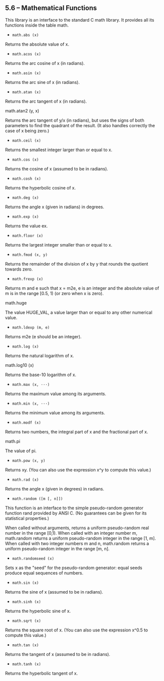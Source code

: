 
## 5.6 – Mathematical Functions

This library is an interface to the standard C math library. It provides all its functions inside the table math.

* `math.abs (x)`

Returns the absolute value of x.

* `math.acos (x)`

Returns the arc cosine of x (in radians).

* `math.asin (x)`

Returns the arc sine of x (in radians).

* `math.atan (x)`

Returns the arc tangent of x (in radians).

math.atan2 (y, x)

Returns the arc tangent of y/x (in radians), but uses the signs of both parameters to find the quadrant of the result. (It also handles correctly the case of x being zero.)

* `math.ceil (x)`

Returns the smallest integer larger than or equal to x.

* `math.cos (x)`

Returns the cosine of x (assumed to be in radians).

* `math.cosh (x)`

Returns the hyperbolic cosine of x.

* `math.deg (x)`

Returns the angle x (given in radians) in degrees.

* `math.exp (x)`

Returns the value ex.

* `math.floor (x)`

Returns the largest integer smaller than or equal to x.

* `math.fmod (x, y)`

Returns the remainder of the division of x by y that rounds the quotient towards zero.

* `math.frexp (x)`

Returns m and e such that x = m2e, e is an integer and the absolute value of m is in the range [0.5, 1) (or zero when x is zero).

math.huge

The value HUGE_VAL, a value larger than or equal to any other numerical value.

* `math.ldexp (m, e)`

Returns m2e (e should be an integer).

* `math.log (x)`

Returns the natural logarithm of x.

math.log10 (x)

Returns the base-10 logarithm of x.

* `math.max (x, ···)`

Returns the maximum value among its arguments.

* `math.min (x, ···)`

Returns the minimum value among its arguments.

* `math.modf (x)`

Returns two numbers, the integral part of x and the fractional part of x.

math.pi

The value of pi.

* `math.pow (x, y)`

Returns xy. (You can also use the expression x^y to compute this value.)

* `math.rad (x)`

Returns the angle x (given in degrees) in radians.

* `math.random ([m [, n]])`

This function is an interface to the simple pseudo-random generator function rand provided by ANSI C. (No guarantees can be given for its statistical properties.)

When called without arguments, returns a uniform pseudo-random real number in the range [0,1). When called with an integer number m, math.random returns a uniform pseudo-random integer in the range [1, m]. When called with two integer numbers m and n, math.random returns a uniform pseudo-random integer in the range [m, n].

* `math.randomseed (x)`

Sets x as the "seed" for the pseudo-random generator: equal seeds produce equal sequences of numbers.

* `math.sin (x)`

Returns the sine of x (assumed to be in radians).

* `math.sinh (x)`

Returns the hyperbolic sine of x.

* `math.sqrt (x)`

Returns the square root of x. (You can also use the expression x^0.5 to compute this value.)

* `math.tan (x)`

Returns the tangent of x (assumed to be in radians).

* `math.tanh (x)`

Returns the hyperbolic tangent of x.
